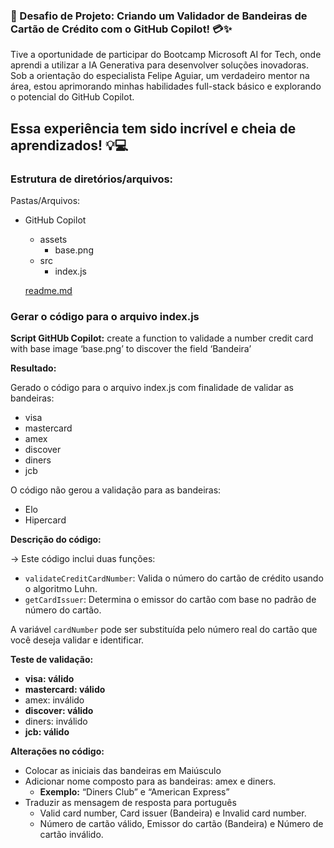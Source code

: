 ### 🚀 Desafio de Projeto: Criando um Validador de Bandeiras de Cartão de Crédito com o GitHub Copilot! 💳✨
 
Tive a oportunidade de participar do Bootcamp Microsoft AI for Tech, onde aprendi a utilizar a IA Generativa para desenvolver soluções inovadoras. Sob a orientação do especialista Felipe Aguiar, um verdadeiro mentor na área, estou aprimorando minhas habilidades full-stack básico e explorando o potencial do GitHub Copilot.
 
Essa experiência tem sido incrível e cheia de aprendizados! 💡💻
- 

### **Estrutura de diretórios/arquivos:**

Pastas/Arquivos:

-   GitHub Copilot
    
    -   assets
        -   base.png
    -   src
        -   index.js
    
    [readme.md](http://readme.md)

### Gerar o código para o arquivo index.js

**Script GitHUb Copilot:** create a function to validade a number credit card with base image ‘base.png’ to discover the field ‘Bandeira’

**Resultado:**

Gerado o código para o arquivo index.js com finalidade de validar as bandeiras:

-   visa
-   mastercard
-   amex
-   discover
-   diners
-   jcb

O código não gerou a validação para as bandeiras:

-   Elo
-   Hipercard

**Descrição do código:**

→ Este código inclui duas funções:

-   `validateCreditCardNumber`: Valida o número do cartão de crédito usando o algoritmo Luhn.
-   `getCardIssuer`: Determina o emissor do cartão com base no padrão de número do cartão.

A variável `cardNumber` pode ser substituída pelo número real do cartão que você deseja validar e identificar.

**Teste de validação:**

-   **visa: válido**
-   **mastercard: válido**
-   amex: inválido
-   **discover: válido**
-   diners: inválido
-   **jcb: válido**

**Alterações no código:**

-   Colocar as iniciais das bandeiras em Maiúsculo
-   Adicionar nome composto para as bandeiras: amex e diners.
    -   **Exemplo:** “Diners Club” e “American Express”
-   Traduzir as mensagem de resposta para português
    -   Valid card number, Card issuer (Bandeira) e Invalid card number.
    -   Número de cartão válido, Emissor do cartão (Bandeira) e Número de cartão inválido.